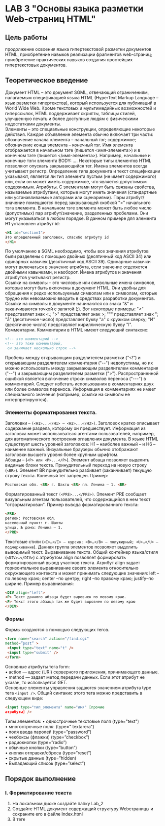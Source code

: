 # LAB 3 "Основы языка разметки Web-страниц HTML"

## Цель работы
продолжение освоения языка гипертекстовой разметки документов HTML, приобретение навыков реализации фрагментов web-страниц; приобретение практических навыков создания простейших гипертекстовых документов.

## Теоретическое введение
Документ HTML – это документ SGML, отвечающий ограничениям, налагаемым спецификацией языка HTML (HyperText Markup Language –
язык разметки гипертекстов), который используется для публикаций в World Wide Web. Кроме текстовых и мультимедийных возможностей и гиперссылок, HTML поддерживает скрипты, таблицы стилей, улучшенную печать и более доступные людям с физическими недостатками документы.  
Элементы – это специальные конструкции, определяющие некоторые действия. Каждое объявление элемента обычно включает три части: обозначение начала элемента – начальный тэг; содержимое; обозначение конца элемента – конечный тэг. Имя элемента отображается в начальном тэге (пишется <имя-элемента>) и в конечном тэге (пишется </имя-элемента>). Например, начальные и
конечные тэги элемента BODY: <BODY>...</BODY>. Некоторые типы элементов HTML позволяют опускать закрывающийся тег. Имена элементов всегда учитывают регистр. Определение типа документа и текст спецификации указывают, является ли тип элемента пустым (не имеет содержимого) или, если он может иметь содержимое, что является допустимым содержимым. Атрибуты. С элементами могут быть связаны свойства, называемые атрибутами, которые могут иметь значения (стандартные или устанавливаемые авторами или сценариями). Пары атрибут/значение помещаются перед закрывающей скобкой ">" начального тэга элемента. В начальном тэге элемента может быть любое число (допустимых) пар атрибут/значение, разделенных пробелами. Они могут указываться в любом порядке. В данном примере для элемента H1 установлен атрибут id:
```html
<H1 id="section1">
Это определенный заголовок, спасибо атрибуту id
</H1>
```
По умолчанию в SGML необходимо, чтобы все значения атрибутов были разделены с помощью двойных (десятичный код ASCII 34) или
одинарных кавычек (десятичный код ASCII 39). Одинарные кавычки могут включаться в значение атрибута, если значение отделяется
двойными кавычками, и наоборот. Имена атрибутов и значения атрибутов учитывают регистр.  
Ссылки на символы – это числовые или символьные имена символов, которые могут быть включены в документ HTML. Они удобны для обращения к редко используемым символам или к символам, которые трудно или невозможно вводить в средствах разработки документов. Ссылки на символы в документе начинаются со знака "&" и заканчиваются точкой с запятой (;). Вот некоторые примеры:
"&lt;" представляет знак <.; "&gt;" представляет знак >; "&quot;" представляет знак "; "&#229;" (десятичное число) представляет букву "a" с кружком сверху; "&#1048;" (десятичное число) представляет кириллическую букву "I".
Комментарии. Комментарии в HTML имеют следующий синтаксис:
```html
<!-- это комментарий -->
<!-- это тоже комментарий,
 он занимает несколько строк -->
```
Пробелы между открывающим разделителем разметки ("<!") и открывающим разделителем комментария ("--") недопустимы, но их
можно использовать между закрывающим разделителем комментария ("--") и закрывающим разделителем разметки (">"). Распространенной ошибкой является включение строки символов переноса ("---") в комментарий. Следует избегать использования в комментариях двух или более символов переноса. Информация в комментариях не имеет специального значения
(например, ссылки на символы не интерпретируются).  
### Элементы форматирования текста. 
Заголовки – `(<H1>...</H1> – <H2>...</H3>)`. Заголовок кратко описывает содержание раздела, которому он предшествует. Информация из заголовка может использоваться агентами пользователей, например, для автоматического построения оглавления документа. В языке HTML существует шесть уровней заголовков: H1 – наиболее важный – и H6 – наименее важный. Визуальные браузеры обычно отображают заголовки высшего уровня более крупным шрифтом.   
Абзацы – (`<P> или <P>...</P>`). Элемент абзаца позволяет выделить видимые блоки текста. Принудительный переход на новую строку (`<BR>`). Элемент BR принудительно разбивает (заканчивает) текущую строку текста. Конечный тег запрещен. Пример:
```html
Ростовская обл. <BR> г. Шахты <BR> пл. Ленина – 1. <BR>
```
Форматированный текст `(<PRE>...</PRE>)`. Элемент PRE сообщает визуальным агентам пользователей, что содержащийся в нем
текст "отформатирован". Пример вывода форматированного текста:
```html
<PRE>
регион: Ростовская обл.
населенный пункт: г. Шахты
улица, № дома: Ленина – 1.
</PRE>
```
Текстовые стили (`<I>…</I> – курсив; <В>…</В> – полужирный; <U>…</U> – подчеркивание`). Данная группа элементов позволяет выделить выводимый текст.
Выравнивание текста. Общий контейнер языка/стиля (`<DIV>…</DIV>`) с атрибутом align позволяет формировать форматированный вывод участков текста. Атрибут align задает горизонтальное выравнивание своего элемента относительно окружающего контекста и может принимать следующие значения: left – по левому краю; center –по центру; right –по правому краю; justify–по ширине.
Пример выравнивания:
```html
<DIV align="left">
<P> Текст данного абзаца будет выровнен по левому краю.
<P> Текст этого абзаца так же будет выровнен по левому краю
</DIV>
```
### Формы
Формы создаются с помощью следующих тегов.
``` html
<form name="search" action="/find.cgi"
method=”post” >
 <input type="text" name="t" />
 <input type="submit" />
</form>
```
Основные атрибуты тега form:  
• action — адрес (URI) серверного приложения, принимающего данные.  
• method — задает метод передачи данных. Если этот атрибут не указан, то используется GET.  
Основные элементы управления задаются значением атрибута type тега `<input />`. Общий синтакис этого тега можно представить в
следующем виде:
```html
<input type="тип_элемента" name="имя" [прочие
атрибуты] />
```
Типы элементов: 
• однострочные текстовые поля (type="text")  
• многострочные поля: (type=" textarera")  
• поля ввода паролей (type=”password”)  
• чекбоксы (флажки) (type=”checkbox”)  
• радиокнопки (type=”radio”)  
• обычные кнопки (type=”button”)  
• кнопки отправки/сброса (type=”reset”)  
• скрытые данные (type=”hidden)  
• Выпадающий список (type=”select”)  

## Порядок выполнение
### I. Форматирование текста 
1. На локальном диске создайте папку Lab_2
2. Создайте HTML документ содержащий структуру Webстраницы и сохраните его в файле Index.html
3. В теге <TITLE> укажите свою фамилию
4. Создайте заголовок 1 уровня с текстом «Листопад»
5. Задайте заголовку выравнивание по центру с помощью атрибута ALIGN со значением CENTER (`<h1 align=center>`)
6. После заголовка добавьте в документ следующий код
```html
<pre>
Лес, точно терем расписной,
Лиловый, золотой, багряный,
Веселой, пестрою
стеной Стоит над
светлою поляной.
</pre>
```
7. Сохраните и посмотрите результат в браузере.
8. Задайте странице фон и цвет текста соответствующие осенней тематике.
9. После тега `<PRE> </PRE>` добавьте заголовок 3 уровня с текстом «Иван Бунин» Выровняйте данный заголовок по правому краю экрана с помощью атрибута align=right.
10. Добавьте разделительную горизонтальную линию с помощью тега `<HR>`, линия должна быть на всю ширину экрана и толщиной 3 пикселя.
11. Добавьте заголовок 1 уровня с текстом «Золотая осень», выровняйте по центру экрана.
12. Добавьте на страницу заголовок 1 уровня с текстом «Цвета радуги» выровняйте заголовок по центру.
13. Добавьте абзац содержащий следующий текст: Каждый охотник желает знать где сидит фазан. 
14. Необходимо задать каждому слову определенный цветс помощью парного тега `<span>` (Каждый - красным, охотник - оранжевый. желает - желтый, знать -
зеленый, где - голубой, сидит - синий, фазан - фиолетовый)!
15. Для того чтобы каждому слову задать определенный цвет заключаем его внутрь тега <FONT> с атрибутом COLOR значением
данного атрибута является либо код цвета в системе RGB либо название цвета на английском.
16. С помощью атрибута SIZE у тега FONT задайте каждому слову разные размеры текста на свой выбор значением данного
атрибута являются цифры от 1 до 7.
17. Сохраните и посмотрите результат в браузере.
18. Далее задайте первому слову жирное начертание, второму курсивное, третьему подчеркнутое, четвертому зачеркнутое, последние два слова сделайте нижним и верхним индексом.

### II. Работа с изображениями

1. Добавить на страницу заголовок 2 уровня с текстом «Удивительная природа», выровнять его по центру.
2. Добавьте текстовый абзац `<P>` с текстом : «У природы есть необычная сила - удивлять. В высоких горах, обширных лугах и огромных океанах можно найти настоящие природные чудеса. Но иногда наш мир открывается не просто удивительным, а и очень странным. Далее будут показаны самые странные уголки на нашей планете.»
3. выровняйте данный абзац по центру экрана и задайте ему курсивное начертание
4. Вставьте изображение, находящееся по ссылке: https://i.pinimg.com/originals/c4/d1/be/c4d1be39fbd15ea37f812faeed4d0a37.jpg  с помощью тега `<img>`. Код для вставки изображения будет выглядеть следующим образом :
```html
<img src="адрес ссылки" >
```
5. Выровняйте изображение по центру используя атрибут Align=center
6. Добавьте абзац `<P>` с текстом:  
«Озеро Хевиз является крупнейшим термальным озером в Европе и местом для тех, кто хочет поправить здоровье, купаясь в его целебных водах. В озере живет огромное количество синих, зеленых водорослей и бактерий, которые лечат недуги людей.»
7. Вставьте изображение https://fs.tonkosti.ru/sized/c800x800/aj/2u/aj2u88ajkwg88cccwk0k8gk8g.jpg по аналогии с первым изображением.
8. Добавьте третий абзац с отрывком из вашей любимой книги
9. Вставьте изображение https://ucp.by/images/2012/06/Kniga.jpg по аналогии с первым изображением.

### III. Формы
1. Создайте форму со следующим кодом и проверьте в браузере:
```html
<h1>My form</h1>
<form>
  <p><label>Ваше имя
      <input type="text" name="your_name"></label></p>
  <p><label>Email
    <input type="text" name="email"></label></p>
  <p><label>Telegram
      <input type="text" name="telegram"></label></p>
  <p>Выберите тип</p>
  <p><select name="selector">
    <option value='HTML'>HTML</option>
    <option value='CSS'>CSS</option>
    </select></p>
  <p>
    <label>Адрес</label>
  </p>
  <p><textarea name="address" cols="30" rows="5"></textarea></p>
  <p>
    <input type="submit">
  </p>
</form>
```
2. Сделайте форму по следующему образцу:
![image](https://github.com/user-attachments/assets/f9109d49-de0f-4723-b115-3dd24a9591f0)

3. Добавьте в неё по своему желанию чекбоксы или радиокнопки.

## Содержание отчёта
